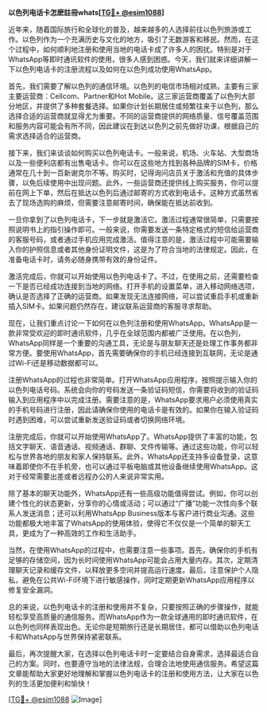 **以色列电话卡怎麽註冊whats[[TG💪+ @esim1088](https://t.me/s/esim1088)]**

近年来，随着国际旅行和全球化的普及，越来越多的人选择前往以色列旅游或工作。以色列作为一个充满历史与文化的地方，吸引了无数游客和移民。然而，在这个过程中，如何顺利地注册和使用当地的电话卡成了许多人的困扰。特别是对于WhatsApp等即时通讯软件的使用，很多人感到困惑。今天，我们就来详细讲解一下以色列电话卡的注册流程以及如何在以色列成功使用WhatsApp。

首先，我们需要了解以色列的通信环境。以色列的电信市场相对成熟，主要有三家主要运营商：Cellcom、Partner和Hot Mobile。这三家运营商覆盖了以色列大部分地区，并提供了多种套餐选择。如果你计划长期居住或频繁往来于以色列，那么选择合适的运营商就显得尤为重要。不同的运营商提供的网络质量、信号覆盖范围和服务内容可能会有所不同，因此建议在到达以色列之前先做好功课，根据自己的需求选择适合的运营商。

接下来，我们来谈谈如何购买以色列电话卡。一般来说，机场、火车站、大型商场以及一些便利店都有出售电话卡。你可以在这些地方找到各种品牌的SIM卡，价格通常在几十到一百新谢克尔不等。购买时，记得询问店员关于激活和充值的具体步骤，以免后续使用中出现问题。此外，一些运营商还提供线上购买服务，你可以提前在网上下单，然后在抵达以色列后通过邮寄的方式收到电话卡。这种方式虽然省去了现场选购的麻烦，但需要注意邮寄时间，确保能在抵达前收到。

一旦你拿到了以色列电话卡，下一步就是激活它。激活过程通常很简单，只需要按照说明书上的指引操作即可。一般来说，你需要发送一条特定格式的短信给运营商的客服号码，或者通过手机应用完成激活。值得注意的是，激活过程中可能需要输入你的护照信息或者其他身份证明文件，这是为了符合当地的法律规定。因此，在准备电话卡时，请务必随身携带有效的身份证件。

激活完成后，你就可以开始使用以色列电话卡了。不过，在使用之前，还需要检查一下是否已经成功连接到当地的网络。打开手机的设置菜单，进入移动网络选项，确认是否选择了正确的运营商。如果发现无法连接网络，可以尝试重启手机或重新插入SIM卡。如果问题仍然存在，建议联系运营商的客服寻求帮助。

现在，让我们重点讨论一下如何在以色列注册和使用WhatsApp。WhatsApp是一款非常受欢迎的即时通讯软件，几乎在全球范围内都被广泛使用。在以色列，WhatsApp同样是一个重要的沟通工具，无论是与朋友聊天还是处理工作事务都非常方便。要使用WhatsApp，首先需要确保你的手机已经连接到互联网，无论是通过Wi-Fi还是移动数据都可以。

注册WhatsApp的过程也非常简单。打开WhatsApp应用程序，按照提示输入你的以色列电话号码。系统会向你的号码发送一条验证码短信，你需要将收到的验证码输入到应用程序中以完成注册。需要注意的是，WhatsApp要求用户必须使用真实的手机号码进行注册，因此请确保你使用的电话卡是有效的。如果你在输入验证码时遇到困难，可以尝试重新发送验证码或者切换网络环境。

注册完成后，你就可以开始使用WhatsApp了。WhatsApp提供了丰富的功能，包括文字聊天、语音通话、视频通话、群聊、文件传输等。通过这些功能，你可以轻松与世界各地的朋友和家人保持联系。此外，WhatsApp还支持多设备登录，这意味着即使你不在手机旁，也可以通过平板电脑或其他设备继续使用WhatsApp。这对于经常需要出差或者远程办公的人来说非常实用。

除了基本的聊天功能外，WhatsApp还有一些高级功能值得尝试。例如，你可以创建个性化的状态更新，分享你的心情或活动；可以通过“广播”功能一次性向多个联系人发送消息；还可以利用WhatsApp Business版本与客户进行商业沟通。这些功能都极大地丰富了WhatsApp的使用体验，使得它不仅仅是一个简单的聊天工具，更成为了一种高效的工作和生活助手。

当然，在使用WhatsApp的过程中，也需要注意一些事项。首先，确保你的手机有足够的存储空间，因为长时间使用WhatsApp可能会占用大量内存。其次，定期清理聊天记录和缓存文件，以释放更多空间并提高运行速度。最后，注意保护个人隐私，避免在公共Wi-Fi环境下进行敏感操作，同时定期更新WhatsApp应用程序以修复安全漏洞。

总的来说，以色列电话卡的注册和使用并不复杂，只要按照正确的步骤操作，就能轻松享受高质量的通信服务。而WhatsApp作为一款全球通用的即时通讯软件，在以色列也同样表现出色。无论你是短期旅行还是长期居住，都可以借助以色列电话卡和WhatsApp与世界保持紧密联系。

最后，再次提醒大家，在选择以色列电话卡时一定要结合自身需求，选择最适合自己的方案。同时，也要遵守当地的法律法规，合理合法地使用通信服务。希望这篇文章能帮助大家更好地理解和掌握以色列电话卡的注册和使用方法，让大家在以色列的生活更加便利和愉快！

[[TG💪+ @esim1088](https://t.me/s/esim1088) ![Image](https://i.postimg.cc/4NQfJmqS/Snipaste-2025-05-13-00-14-12.png)]